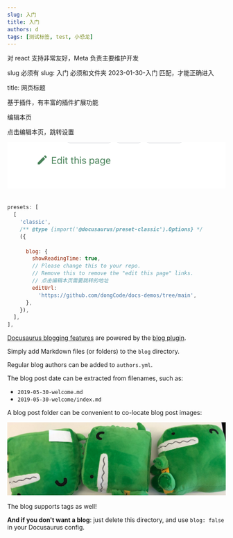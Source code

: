 ```yaml
---
slug: 入门
title: 入门
authors: d
tags: [测试标签, test, 小恐龙]
---
```


对 react 支持非常友好，Meta 负责主要维护开发


slug 必须有  slug: 入门  必须和文件夹 2023-01-30-入门 匹配，才能正确进入


title: 网页标题


基于插件，有丰富的插件扩展功能

编辑本页

点击编辑本页，跳转设置

![编辑按钮](./img1.png)

```javascript

presets: [
  [
    'classic',
    /** @type {import('@docusaurus/preset-classic').Options} */
    ({

      blog: {
        showReadingTime: true,
        // Please change this to your repo.
        // Remove this to remove the "edit this page" links.
        // 点击编辑本页需要跳转的地址
        editUrl:
          'https://github.com/dongCode/docs-demos/tree/main',
      },
    }),
  ],
],
```




[Docusaurus blogging features](https://docusaurus.io/docs/blog) are powered by the [blog plugin](https://docusaurus.io/docs/api/plugins/@docusaurus/plugin-content-blog).

Simply add Markdown files (or folders) to the `blog` directory.

Regular blog authors can be added to `authors.yml`.

The blog post date can be extracted from filenames, such as:

- `2019-05-30-welcome.md`
- `2019-05-30-welcome/index.md`

A blog post folder can be convenient to co-locate blog post images:

![Docusaurus Plushie](./docusaurus-plushie-banner.jpeg)

The blog supports tags as well!

**And if you don't want a blog**: just delete this directory, and use `blog: false` in your Docusaurus config.
